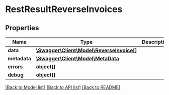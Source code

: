 # RestResultReverseInvoices

## Properties

 Name         | Type                                                            | Description | Notes      
--------------|-----------------------------------------------------------------|-------------|------------
 **data**     | [**\Swagger\Client\Model\ReverseInvoice[]**](ReverseInvoice.md) |             | [optional] 
 **metadata** | [**\Swagger\Client\Model\MetaData**](MetaData.md)               |             | [optional] 
 **errors**   | **object[]**                                                    |             | [optional] 
 **debug**    | **object[]**                                                    |             | [optional] 

[[Back to Model list]](../README.md#documentation-for-models) [[Back to API list]](../README.md#documentation-for-api-endpoints) [[Back to README]](../README.md)


